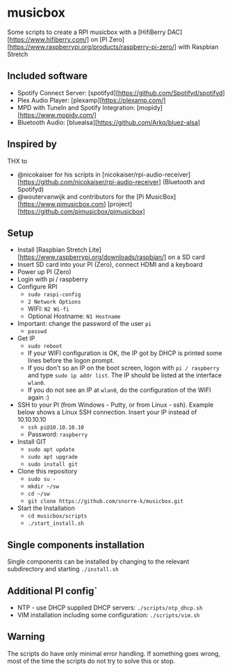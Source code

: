 # musicbox

Some scripts to create a RPI musicbox with a [HifiBerry DAC][https://www.hifiberry.com/] on [PI Zero][https://www.raspberrypi.org/products/raspberry-pi-zero/] with Raspbian Stretch

## Included software

- Spotify Connect Server: [spotifyd][https://github.com/Spotifyd/spotifyd]
- Plex Audio Player: [plexamp][https://plexamp.com/]
- MPD with TuneIn and Spotify Integration: [mopidy][https://www.mopidy.com/]
- Bluetooth Audio: [bluealsa][https://github.com/Arkq/bluez-alsa]

## Inspired by

THX to
- @nicokaiser for his scripts in [nicokaiser/rpi-audio-receiver][https://github.com/nicokaiser/rpi-audio-receiver] (Bluetooth and Spotifyd)
- @woutervanwijk and contributors for the [Pi MusicBox][https://www.pimusicbox.com] [project][https://github.com/pimusicbox/pimusicbox]

## Setup

- Install [Raspbian Stretch Lite][https://www.raspberrypi.org/downloads/raspbian/] on a SD card
- Insert SD card into your PI (Zero), connect HDMI and a keyboard
- Power up PI (Zero)
- Login with pi / raspberry
- Configure RPI
  - `sudo raspi-config`
  - `2 Network Options`
  - WIFI: `N2 Wi-fi`
  - Optional Hostname: `N1 Hostname`
- Important: change the password of the user `pi`
  - `passwd`
- Get IP
  - `sudo reboot`
  - If your WIFI configuration is OK, the IP got by DHCP is printed some lines before the logon prompt.
  - If you don't so an IP on the boot screen, logon with `pi / raspberry` and type `sudo ip addr list`. The IP should be listed at the interface `wlan0`.
  - If you do not see an IP at `wlan0`, do the configuration of the WIFI again :)
- SSH to your PI (from Windows - Putty, or from Linux - ssh). Example below shows a Linux SSH connection. Insert your IP instead of 10.10.10.10
  - `ssh pi@10.10.10.10`
  - Password: `raspberry`
- Install GIT
  - `sudo apt update`
  - `sudo apt upgrade`
  - `sudo install git`
- Clone this repository
  - `sudo su -`
  - `mkdir ~/sw`
  - `cd ~/sw`
  - `git clone https://github.com/snorre-k/musicbox.git`
- Start the Installation
  - `cd musicbox/scripts`
  - `./start_install.sh`

## Single components installation

Single components can be installed by changing to the relevant subdirectory and starting `./install.sh`

## Additional PI config`

- NTP - use DHCP supplied DHCP servers: `./scripts/ntp_dhcp.sh`
- VIM installation including some configuration: `./scripts/vim.sh`

## Warning

The scripts do have only minimal error handling. If something goes wrong, most of the time the scripts do not try to solve this or stop.